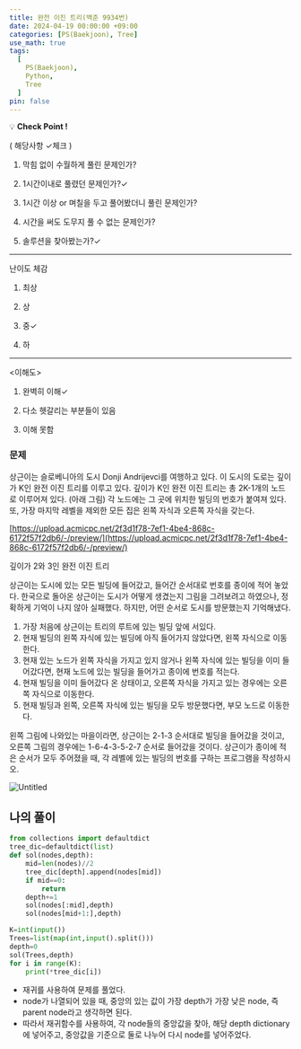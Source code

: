 ```yaml
---
title: 완전 이진 트리(백준 9934번)
date: 2024-04-19 00:00:00 +09:00
categories: [PS(Baekjoon), Tree]
use_math: true
tags:
  [
    PS(Baekjoon),
    Python,
    Tree
  ]
pin: false
---
```

💡 **Check Point !**

( 해당사항 ✓체크 )

1. 막힘 없이 수월하게 풀린 문제인가? 

2. 1시간이내로 풀렸던 문제인가?✓

3. 1시간 이상 or 며칠을 두고 풀어봤더니 풀린 문제인가?

4. 시간을 써도 도무지 풀 수 없는 문제인가?

5. 솔루션을 찾아봤는가?✓

---

난이도 체감

1. 최상

2. 상

3. 중✓

4. 하

---

<이해도>

1. 완벽히 이해✓

2. 다소 헷갈리는 부분들이 있음

3. 이해 못함

### 문제

상근이는 슬로베니아의 도시 Donji Andrijevci를 여행하고 있다. 이 도시의 도로는 깊이가 K인 완전 이진 트리를 이루고 있다. 깊이가 K인 완전 이진 트리는 총 2K-1개의 노드로 이루어져 있다. (아래 그림) 각 노드에는 그 곳에 위치한 빌딩의 번호가 붙여져 있다. 또, 가장 마지막 레벨을 제외한 모든 집은 왼쪽 자식과 오른쪽 자식을 갖는다.

[https://upload.acmicpc.net/2f3d1f78-7ef1-4be4-868c-6172f57f2db6/-/preview/](https://upload.acmicpc.net/2f3d1f78-7ef1-4be4-868c-6172f57f2db6/-/preview/)

깊이가 2와 3인 완전 이진 트리

상근이는 도시에 있는 모든 빌딩에 들어갔고, 들어간 순서대로 번호를 종이에 적어 놓았다. 한국으로 돌아온 상근이는 도시가 어떻게 생겼는지 그림을 그려보려고 하였으나, 정확하게 기억이 나지 않아 실패했다. 하지만, 어떤 순서로 도시를 방문했는지 기억해냈다.

1. 가장 처음에 상근이는 트리의 루트에 있는 빌딩 앞에 서있다.
2. 현재 빌딩의 왼쪽 자식에 있는 빌딩에 아직 들어가지 않았다면, 왼쪽 자식으로 이동한다.
3. 현재 있는 노드가 왼쪽 자식을 가지고 있지 않거나 왼쪽 자식에 있는 빌딩을 이미 들어갔다면, 현재 노드에 있는 빌딩을 들어가고 종이에 번호를 적는다.
4. 현재 빌딩을 이미 들어갔다 온 상태이고, 오른쪽 자식을 가지고 있는 경우에는 오른쪽 자식으로 이동한다.
5. 현재 빌딩과 왼쪽, 오른쪽 자식에 있는 빌딩을 모두 방문했다면, 부모 노드로 이동한다.

왼쪽 그림에 나와있는 마을이라면, 상근이는 2-1-3 순서대로 빌딩을 들어갔을 것이고, 오른쪽 그림의 경우에는 1-6-4-3-5-2-7 순서로 들어갔을 것이다. 상근이가 종이에 적은 순서가 모두 주어졌을 때, 각 레벨에 있는 빌딩의 번호를 구하는 프로그램을 작성하시오.

![Untitled](https://github.com/gihuni99/gihuni99.github.io/assets/90080065/ff22bf32-dfd9-4c9b-9b7a-be44665388ad)

## 나의 풀이

```python
from collections import defaultdict
tree_dic=defaultdict(list)
def sol(nodes,depth):
    mid=len(nodes)//2
    tree_dic[depth].append(nodes[mid])
    if mid==0:
        return
    depth+=1
    sol(nodes[:mid],depth)
    sol(nodes[mid+1:],depth)

K=int(input())
Trees=list(map(int,input().split()))
depth=0
sol(Trees,depth)
for i in range(K):
    print(*tree_dic[i])
```

- 재귀를 사용하여 문제를 풀었다.
- node가 나열되어 있을 때, 중앙의 있는 값이 가장 depth가 가장 낮은 node, 즉 parent node라고 생각하면 된다.
- 따라서 재귀함수를 사용하여, 각 node들의 중앙값을 찾아, 해당 depth dictionary에 넣어주고, 중앙값을 기준으로 둘로 나누어 다시 node를 넣어주었다.